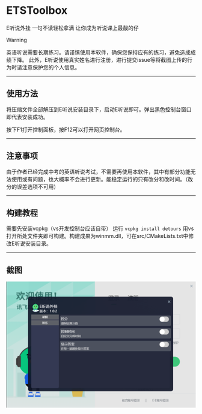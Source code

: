 # ETSToolbox

E听说外挂 一句不读轻松拿满 让你成为听说课上最靓的仔

>[!WARNING]
>英语听说需要长期练习。请谨慎使用本软件，确保您保持应有的练习，避免造成成绩下降。
>此外，E听说使用真实姓名进行注册，进行提交issue等将截图上传的行为时请注意保护您的个人信息。

---
## 使用方法
将压缩文件全部解压到E听说安装目录下，启动E听说即可。弹出黑色控制台窗口即代表安装成功。

按下F1打开控制面板，按F12可以打开网页控制台。

---
## 注意事项
由于作者已经完成中考的英语听说考试，不需要再使用本软件，其中有部分功能无法使用或有问题，也大概率不会进行更新。能稳定运行的只有改分和改时间。（改分的误差选项不可用）

---
## 构建教程
需要先安装vcpkg（vs开发控制台应该自带）
运行
`vcpkg install detours`
用vs打开所处文件夹即可构建。构建成果为winmm.dll，可在src/CMakeLists.txt中修改E听说安装目录。

---
## 截图
![Screenshot](assets/image.png)
